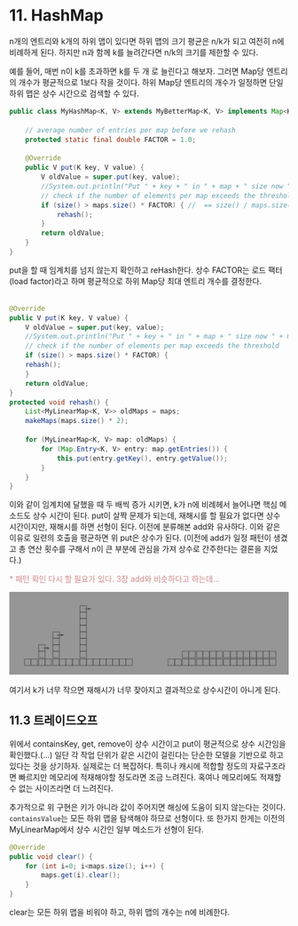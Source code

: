 # 11. HashMap

n개의 엔트리와 k개의 하위 맵이 있다면 하위 맵의 크기 평균은 n/k가 되고 여전히 n에 비례하게 된다.
하지만 n과 함께 k를 늘려간다면 n/k의 크기를 제한할 수 있다. 

예를 들어, 매번 n이 k를 초과하면 k를 두 개 로 늘린다고 해보자. 그러면 Map당 엔트리의 개수가 평균적으로 1보다 작을 것이다. 
하위 Map당 엔트리의 개수가 일정하면 단일 하위 맵은 상수 시간으로 검색할 수 있다.
```java
public class MyHashMap<K, V> extends MyBetterMap<K, V> implements Map<K, V> {

    // average number of entries per map before we rehash
    protected static final double FACTOR = 1.0;

    @Override
    public V put(K key, V value) {
        V oldValue = super.put(key, value);
        //System.out.println("Put " + key + " in " + map + " size now " + map.size());
        // check if the number of elements per map exceeds the threshold
        if (size() > maps.size() * FACTOR) { //  == size() / maps.size() > FACTOR
            rehash();
        }
        return oldValue;
    }
}
```
put을 할 때 임계치를 넘지 않는지 확인하고 reHash한다. 상수 FACTOR는 로드 팩터(load factor)라고 하며 평균적으로
하위 Map당 최대 엔트리 개수를 결정한다. 

```java

@Override
public V put(K key, V value) {
    V oldValue = super.put(key, value);
    //System.out.println("Put " + key + " in " + map + " size now " + map.size());
    // check if the number of elements per map exceeds the threshold
    if (size() > maps.size() * FACTOR) {
    rehash();
    }
    return oldValue;
}
protected void rehash() {
    List<MyLinearMap<K, V>> oldMaps = maps;
    makeMaps(maps.size() * 2);

    for (MyLinearMap<K, V> map: oldMaps) {
        for (Map.Entry<K, V> entry: map.getEntries()) {
            this.put(entry.getKey(), entry.getValue());
        }
    }
}
```
이와 같이 임계치에 달했을 때 두 배씩 증가 시키면, k가 n에 비례헤서 늘어나면 핵심 메소드도 상수 시간이 된다. put이 살짝 문제가 되는데,
재해시를 할 필요가 없다면 상수 시간이지만, 재해시를 하면 선형이 된다. 이전에 분류해본 add와 유사하다. 
이와 같은 이유로 일련의 호출을 평균하면 위 put은 상수가 된다. (이전에 add가 일정 패턴이 생겼고 총 연산 횟수를 구해서 n이 큰 부분에 관심을 가져 상수로 간주한다는 결론을 지었다.)
<p style="color:#ce8989">* 패턴 확인 다시 할 필요가 있다. 3장 add와 비슷하다고 하는데...</p>
<img src="./img/hash.png">

여기서 k가 너무 작으면 재해시가 너무 잦아지고 결과적으로 상수시간이 아니게 된다. 

## 11.3 트레이드오프
위에서 containsKey, get, remove이 상수 시간이고 put이 평균적으로 상수 시간임을 확인했다.(...)
일단 각 작업 단위가 같은 시간이 걸린다는 단순한 모델을 기반으로 하고 있다는 것을 상기하자. 실제로는 더 복잡하다. 특히나 캐시에 적합할
정도의 자료구조라면 빠르지만 메모리에 적재해야할 정도라면 조금 느려진다. 혹여나 메모리에도 적재할 수 없는 사이즈라면 더 느려진다.

추가적으로 위 구현은 키가 아니라 값이 주어지면 해싱에 도움이 되지 않는다는 것이다. `containsValue`는 모든 하위 맵을 탐색해야 하므로 선형이다.
또 한가지 한게는 이전의 MyLinearMap에서 상수 시간인 일부 메소드가 선형이 된다.

```java
@Override
public void clear() {
    for (int i=0; i<maps.size(); i++) {
        maps.get(i).clear();
    }
}
```
clear는 모든 하위 맵을 비워야 하고, 하위 맵의 개수는 n에 비례한다. 